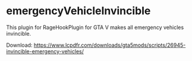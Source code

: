 # emergencyVehicleInvincible
This plugin for RageHookPlugin for GTA V makes all emergency vehicles invincible.

Download: https://www.lcpdfr.com/downloads/gta5mods/scripts/26945-invincible-emergency-vehicles/
